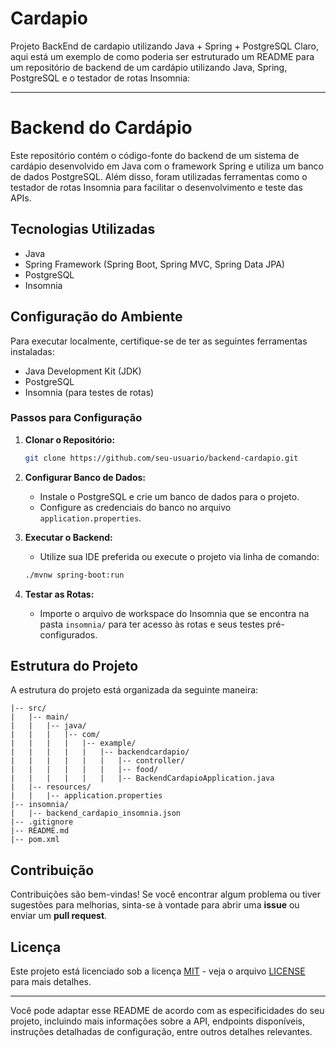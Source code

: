 # Cardapio
Projeto BackEnd de cardapio utilizando Java + Spring + PostgreSQL
Claro, aqui está um exemplo de como poderia ser estruturado um README para um repositório de backend de um cardápio utilizando Java, Spring, PostgreSQL e o testador de rotas Insomnia:

---

# Backend do Cardápio

Este repositório contém o código-fonte do backend de um sistema de cardápio desenvolvido em Java com o framework Spring e utiliza um banco de dados PostgreSQL. Além disso, foram utilizadas ferramentas como o testador de rotas Insomnia para facilitar o desenvolvimento e teste das APIs.

## Tecnologias Utilizadas

- Java
- Spring Framework (Spring Boot, Spring MVC, Spring Data JPA)
- PostgreSQL
- Insomnia

## Configuração do Ambiente

Para executar localmente, certifique-se de ter as seguintes ferramentas instaladas:

- Java Development Kit (JDK)
- PostgreSQL
- Insomnia (para testes de rotas)

### Passos para Configuração

1. **Clonar o Repositório:**

   ```bash
   git clone https://github.com/seu-usuario/backend-cardapio.git
   ```

2. **Configurar Banco de Dados:**

   - Instale o PostgreSQL e crie um banco de dados para o projeto.
   - Configure as credenciais do banco no arquivo `application.properties`.

3. **Executar o Backend:**

   - Utilize sua IDE preferida ou execute o projeto via linha de comando:

   ```bash
   ./mvnw spring-boot:run
   ```

4. **Testar as Rotas:**

   - Importe o arquivo de workspace do Insomnia que se encontra na pasta `insomnia/` para ter acesso às rotas e seus testes pré-configurados.

## Estrutura do Projeto

A estrutura do projeto está organizada da seguinte maneira:

```
|-- src/
|   |-- main/
|   |   |-- java/
|   |   |   |-- com/
|   |   |   |   |-- example/
|   |   |   |   |   |-- backendcardapio/
|   |   |   |   |   |   |-- controller/
|   |   |   |   |   |   |-- food/
|   |   |   |   |   |   |-- BackendCardapioApplication.java
|   |-- resources/
|   |   |-- application.properties
|-- insomnia/
|   |-- backend_cardapio_insomnia.json
|-- .gitignore
|-- README.md
|-- pom.xml
```

## Contribuição

Contribuições são bem-vindas! Se você encontrar algum problema ou tiver sugestões para melhorias, sinta-se à vontade para abrir uma **issue** ou enviar um **pull request**.

## Licença

Este projeto está licenciado sob a licença [MIT](https://opensource.org/licenses/MIT) - veja o arquivo [LICENSE](LICENSE) para mais detalhes.

---

Você pode adaptar esse README de acordo com as especificidades do seu projeto, incluindo mais informações sobre a API, endpoints disponíveis, instruções detalhadas de configuração, entre outros detalhes relevantes.
